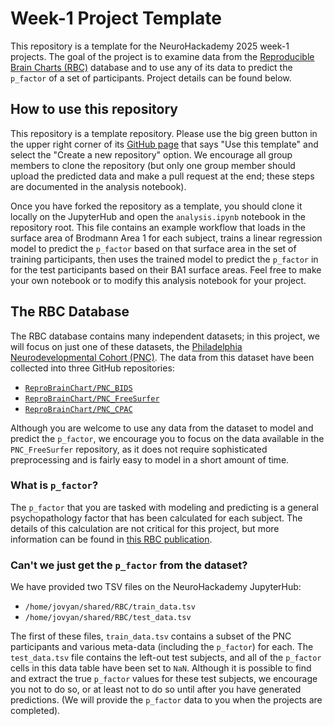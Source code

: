 # Week-1 Project Template

This repository is a template for the NeuroHackademy 2025 week-1
projects. The goal of the project is to examine data from the
[Reproducible Brain Charts (RBC)](https://reprobrainchart.github.io/) database
and to use any of its data to predict the `p_factor` of a set of participants.
Project details can be found below.


## How to use this repository

This repository is a template repository. Please use the big green button in
the upper right corner of its [GitHub page](
https://github.com/NeuroHackademy2025/week1-project-template) that says "Use
this template" and select the "Create a new repository" option. We encourage
all group members to clone the repository (but only one group member should
upload the predicted data and make a pull request at the end; these steps are
documented in the analysis notebook).

Once you have forked the repository as a template, you should clone it locally
on the JupyterHub and open the `analysis.ipynb` notebook in the repository
root. This file contains an example workflow that loads in the surface area of
Brodmann Area 1 for each subject, trains a linear regression model to predict
the `p_factor` based on that surface area in the set of training participants,
then uses the trained model to predict the `p_factor` in for the test
participants based on their BA1 surface areas. Feel free to make your own
notebook or to modify this analysis notebook for your project.


## The RBC Database

The RBC database contains many independent datasets; in this project, we will
focus on just one of these datasets, the
[Philadelphia Neurodevelopmental Cohort (PNC)](
https://www.med.upenn.edu/bbl/philadelphianeurodevelopmentalcohort.html).
The data from this dataset have been collected into three GitHub repositories:
* [`ReproBrainChart/PNC_BIDS`](https://github.com/ReproBrainChart/PNC_BIDS)
* [`ReproBrainChart/PNC_FreeSurfer`](
  https://github.com/ReproBrainChart/PNC_FreeSurfer)
* [`ReproBrainChart/PNC_CPAC`](https://github.com/ReproBrainChart/PNC_CPAC)

Although you are welcome to use any data from the dataset to model and predict
the `p_factor`, we encourage you to focus on the data available in the
`PNC_FreeSurfer` repository, as it does not require sophisticated preprocessing
and is fairly easy to model in a short amount of time.

### What is `p_factor`?

The `p_factor` that you are tasked with modeling and predicting is a general
psychopathology factor that has been calculated for each subject. The details
of this calculation are not critical for this project, but more information can
be found in [this RBC publication](https://doi.org/10.1101/2025.02.24.639850  ).

### Can't we just get the `p_factor` from the dataset?

We have provided two TSV files on the NeuroHackademy JupyterHub:
* `/home/jovyan/shared/RBC/train_data.tsv`
* `/home/jovyan/shared/RBC/test_data.tsv`

The first of these files, `train_data.tsv` contains a subset of the PNC
participants and various meta-data (including the `p_factor`) for each. The
`test_data.tsv` file contains the left-out test subjects, and all of the
`p_factor` cells in this data table have been set to `NaN`. Although it is
possible to find and extract the true `p_factor` values for these test
subjects, we encourage you not to do so, or at least not to do so until after
you have generated predictions. (We will provide the `p_factor` data to you
when the projects are completed).
